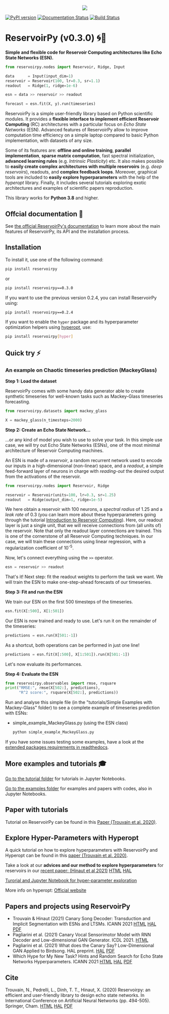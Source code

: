 <div align="center">
  <img src="https://github.com/reservoirpy/reservoirpy/raw/master/static/rpy_banner_bw.png"><br>
</div>

[![PyPI version](https://badge.fury.io/py/reservoirpy.svg)](https://badge.fury.io/py/reservoirpy)
[![Documentation Status](https://readthedocs.org/projects/reservoirpy/badge/?version=latest)](https://reservoirpy.readthedocs.io/en/latest/?badge=latest)
[![Build Status](https://travis-ci.org/reservoirpy/reservoirpy.svg?branch=master)](https://travis-ci.org/reservoirpy/reservoirpy)


# ReservoirPy (v0.3.0) 🌀🧠
**Simple and flexible code for Reservoir Computing architectures like Echo State Networks (ESN).**


```python
from reservoirpy.nodes import Reservoir, Ridge, Input

data      = Input(input_dim=1)
reservoir = Reservoir(100, lr=0.3, sr=1.1)
readout   = Ridge(1, ridge=1e-6)

esn = data >> reservoir >> readout

forecast = esn.fit(X, y).run(timeseries)
```

ReservoirPy is a simple user-friendly library based on Python scientific modules.
It provides a **flexible interface to implement efficient Reservoir Computing** (RC)
architectures with a particular focus on *Echo State Networks* (ESN).
Advanced features of ReservoirPy allow to improve computation time efficiency
on a simple laptop compared to basic Python implementation, with datasets of
any size. 

Some of its features are: **offline and online training**, **parallel implementation**,
**sparse matrix computation**, fast spectral initialization, **advanced learning rules**
(e.g. *Intrinsic Plasticity*) etc. It also makes possible
to **easily create complex architectures with multiple reservoirs** (e.g. *deep reservoirs*), 
readouts, and **complex feedback loops**.
Moreover, graphical tools are included to **easily explore hyperparameters**
with the help of the *hyperopt* library.
Finally, it includes several tutorials exploring exotic architectures
and examples of scientific papers reproduction.

This library works for **Python 3.8** and higher.

## Offcial documentation 📖

See [the official ReservoirPy's documentation](https://reservoirpy.readthedocs.io/en/latest/?badge=latest)
to learn more about the main features of ReservoirPy, its API and the installation process.

## Installation

To install it, use one of the following command:

```bash
pip install reservoirpy
```

or

```bash
pip install reservoirpy==0.3.0
```

If you want to use the previous version 0.2.4, you can install ReservoirPy using:

```bash
pip install reservoirpy==0.2.4
```

If you want to enable the `hyper` package and its hyperparameter optimization helpers using
[hyperopt](http://hyperopt.github.io/hyperopt/), use:

```bash
pip install reservoirpy[hyper]
```

## Quick try ⚡

### An example on Chaotic timeseries prediction (MackeyGlass)

**Step 1: Load the dataset**

ReservoirPy comes with some handy data generator able to create synthetic timeseries
for well-known tasks such as Mackey-Glass timeseries forecasting.

```python
from reservoirpy.datasets import mackey_glass

X = mackey_glass(n_timesteps=2000)
```

**Step 2: Create an Echo State Network...**

...or any kind of model you wish to use to solve your task. In this simple
use case, we will try out Echo State Networks (ESNs), one of the
most minimal architecture of Reservoir Computing machines.

An ESN is made of
a *reservoir*, a random recurrent network used to encode our
inputs in a high-dimensional (non-linear) space, and a *readout*, a simple
feed-forward layer of neurons in charge with *reading-out* the desired output from
the activations of the reservoir.
```python
from reservoirpy.nodes import Reservoir, Ridge

reservoir = Reservoir(units=100, lr=0.3, sr=1.25)
readout   = Ridge(output_dim=1, ridge=1e-5)
```

We here obtain a reservoir with 100 neurons, a *spectral radius* of 1.25 and
a *leak rate* of 0.3 (you can learn more about these hyperparameters going through
the tutorial
[Introduction to Reservoir Computing](./tutorials/Introduction%20%20to%20Reservoir%20Computing)).
Here, our readout layer is just a single unit, that we will receive connections from (all units of) the reservoir.
Note that only the readout layer connections are trained.
This is one of the cornerstone of all Reservoir Computing techniques. In our
case, we will train these connections using linear regression, with a regularization
coefficient of 10<sup>-5</sup>.

Now, let's connect everything using the `>>` operator.

```python
esn = reservoir >> readout
```

That's it! Next step: fit the readout weights to perform the task we want.
We will train the ESN to make one-step-ahead forecasts of our timeseries.

**Step 3: Fit and run the ESN**

We train our ESN on the first 500 timesteps of the timeseries.

```python
esn.fit(X[:500], X[1:501])
```

Our ESN is now trained and ready to use. Let's run it on the remainder of the timeseries:

```python
predictions = esn.run(X[501:-1])
```

As a shortcut, both operations can be performed in just one line!

```python
predictions = esn.fit(X[:500], X[1:501]).run(X[501:-1])
```

Let's now evaluate its performances.

**Step 4: Evaluate the ESN**

```python
from reservoirpy.observables import rmse, rsquare
print("RMSE:", rmse(X[502:], predictions),
      "R^2 score:", rsquare(X[502:], predictions))
```

Run and analyse this simple file (in the "tutorials/Simple Examples with Mackey-Glass" folder) to see a complete example of timeseries prediction with ESNs:
- simple_example_MackeyGlass.py (using the ESN class)

    ```bash
    python simple_example_MackeyGlass.py
    ```


If you have some issues testing some examples, have a look at the [extended packages requirements in readthedocs](https://reservoirpy.readthedocs.io/en/latest/developer_guide/advanced_install.html?highlight=requirements#additional-dependencies-and-requirements).

## More examples and tutorials 🎓

[Go to the tutorial folder](./tutorials/) for tutorials in Jupyter Notebooks.

[Go to the examples folder](./examples/) for examples and papers with codes, also in Jupyter Notebooks.

## Paper with tutorials
Tutorial on ReservoirPy can be found in this [Paper (Trouvain et al. 2020)](https://hal.inria.fr/hal-02595026).

## Explore Hyper-Parameters with Hyperopt
A quick tutorial on how to explore hyperparameters with ReservoirPy and Hyperopt can be found in this [paper (Trouvain et al. 2020)](https://hal.inria.fr/hal-02595026).

Take a look at our **advices and our method to explore hyperparameters** for reservoirs in our [recent paper: (Hinaut et al 2021)](https://hal.inria.fr/hal-03203318/) [HTML](https://link.springer.com/chapter/10.1007/978-3-030-86383-8_7) [HAL](https://hal.inria.fr/hal-03203318)

[Turorial and Jupyter Notebook for hyper-parameter exploration](./examples/Optimization%20of%20hyperparameters)

More info on hyperopt: [Official website](http://hyperopt.github.io/hyperopt/)

## Papers and projects using ReservoirPy
- Trouvain & Hinaut (2021) Canary Song Decoder: Transduction and Implicit Segmentation with ESNs and LTSMs. ICANN 2021 [HTML](https://link.springer.com/chapter/10.1007/978-3-030-86383-8_6) [HAL](https://hal.inria.fr/hal-03203374) [PDF](https://hal.inria.fr/hal-03203374/document)
- Pagliarini et al. (2021) Canary Vocal Sensorimotor Model with RNN Decoder and Low-dimensional GAN Generator. ICDL 2021. [HTML](https://ieeexplore.ieee.org/abstract/document/9515607?casa_token=QbpNhxjtfFQAAAAA:3klJ9jDfA0EEbckAdPFeyfIwQf5qEicaKS-U94aIIqf2q5xkX74gWJcm3w9zxYy9SYOC49mQt6vF)
- Pagliarini et al. (2021) What does the Canary Say? Low-Dimensional GAN Applied to Birdsong. HAL preprint. [HAL](https://hal.inria.fr/hal-03244723/) [PDF](https://hal.inria.fr/hal-03244723/document)
- Which Hype for My New Task? Hints and Random Search for Echo State Networks Hyperparameters. ICANN 2021 [HTML](https://link.springer.com/chapter/10.1007/978-3-030-86383-8_7) [HAL](https://hal.inria.fr/hal-03203318) [PDF](https://hal.inria.fr/hal-03203318)



## Cite
Trouvain, N., Pedrelli, L., Dinh, T. T., Hinaut, X. (2020) Reservoirpy: an efficient and user-friendly library to design echo state networks. In International Conference on Artificial Neural Networks (pp. 494-505). Springer, Cham. [HTML](https://link.springer.com/chapter/10.1007/978-3-030-61616-8_40) [HAL](https://hal.inria.fr/hal-02595026) [PDF](https://hal.inria.fr/hal-02595026/document)
